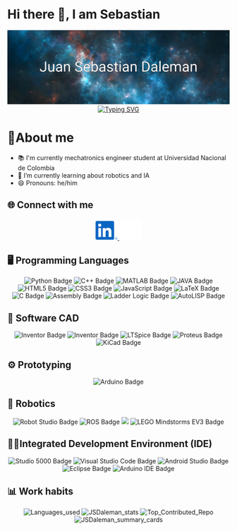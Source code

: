 <!-- 
Iconos del https://github.com/dheereshagrwal/colored-icons/tree/master
-->

<!--
Inspirado en los github de:
https://github.com/jsduenass/jsduenass/tree/main
https://github.com/cychitivav/cychitivav/tree/main
https://github.com/lgzarturo/lgzarturo
https://github.com/suzukimain/suzukimain/tree/main
https://github.com/AlphaVS-76
https://github.com/abhisheknaiidu/awesome-github-profile-readme?tab=readme-ov-file#anime-
Video guia:
https://www.youtube.com/watch?v=ECuqb5Tv9qI
-->

# Hi there 👋, I am Sebastian

<div id="banner" align="center">
<img src="./assets/Juan Sebastian Daleman.png" alt="Banner JSDaleman">
</div>
<!-- 
Para generación de la animación 
https://readme-typing-svg.herokuapp.com/demo/?font=Roboto&size=16&color=F7F7F7&center=true&vCenter=true&lines=In+the+stars%2C+we+are+inspired.
-->
<div id="fun-fact" align="center">
<a href="https://git.io/typing-svg"><img src="https://readme-typing-svg.herokuapp.com?font=Roboto&size=16&pause=1000&color=F7F7F7&center=true&vCenter=true&width=435&lines=In+the+stars%2C+we+are+inspired." alt="Typing SVG" /></a>
</div>

# 📖About me

<!--
- 🔭 I’m currently working on ... 
- 🌱 I’m currently learning ... 
- 👯 I’m looking to collaborate on ... 
- 🤔 I’m looking for help with ... 
- 💬 Ask me about ... 
- 📫 How to reach me: ... 
- 😄 Pronouns: ...
- ⚡ Fun fact: ... 
-->
- 📚 I'm currently mechatronics engineer student at Universidad Nacional de Colombia 
- 🌱 I’m currently learning about robotics and IA 
- 😄 Pronouns: he/him

## 🌐 Connect with me

<div id="social-media" align="center">
<!--
<a href="" target="_blank">
    <img src="./assets/facebook.svg" alt="Facebook" width="50px">
</a>
<a href="" target="_blank">
    <img src="./assets/gmail.svg" alt="Gmail" width="50px">
</a>
<a href="" target="_blank">
    <img src="./assets/instagram.svg" alt="Gmail" width="50px">
</a>
<a href="" target="_blank">
    <img src="./assets/x-light.svg" alt="X" width="50px">
</a>
<a href="" target="_blank">
    <img src="./assets/youtube.svg" alt="X" width="50px">
</a>
-->
<a href="https://www.linkedin.com/in/juan-daleman-a89a9071/" target="_blank">
  <img src="./assets/linkedin.svg" alt="Linkedin" width="50px">
</a>
<a href="https://github.com/JSDaleman" target="_blank">
    <img src="./assets/github-light.svg" alt="github" width="50px">
</a>

</div>

## 🖥️ Programming Languages

<div id="programming_lenguages" class="Badge" align="center">
<!--
Para generar las medallas 
https://shields.io/badges/static-badge
Iconos para las medallas disponibles
https://simpleicons.org/?q=HTML
Para colores en HEX
https://htmlcolorcodes.com/es/
Algunos diseños ya realizados de medallas
https://github.com/alexandresanlim/Badges4-README.md-Profile#-contact-
-->
<img src="https://img.shields.io/badge/Python-3776AB?logo=python&logoColor=FFD43B" alt="Python Badge" height="28px">
<img src="https://img.shields.io/badge/C++-00599C?logo=cplusplus&logoColor=FFFFFF" alt="C++ Badge"  height="28px">
<img src="https://img.shields.io/badge/MATLAB-E67E22?logo=matlab&logoColor=0072BD" alt="MATLAB Badge"  height="28px">
<img src="https://img.shields.io/badge/Java-5382A1?logo=openjdk&logoColor=FFFFFF" alt="JAVA Badge"  height="28px">
<img src="https://img.shields.io/badge/HTML5-E34F26?logo=html5&logoColor=white" alt="HTML5 Badge"  height="28px">
<img src="https://img.shields.io/badge/CSS3-1572B6?logo=css3&logoColor=white" alt="CSS3 Badge"  height="28px">
<img src="https://img.shields.io/badge/JavaScript-323330?style=for-the-badge&logo=javascript&logoColor=F7DF1E" alt="JavaScript Badge"  height="28px">
<img src="https://img.shields.io/badge/LaTeX-008000?logo=latex&logoColor=white" alt="LaTeX Badge"  height="28px">
<img src="https://img.shields.io/badge/C-A8B900?logo=c&logoColor=white" alt="C Badge"  height="28px">
<img src="https://img.shields.io/badge/Assembly-FFB800?logo=code&logoColor=white" alt="Assembly Badge"  height="28px">
<img src="https://img.shields.io/badge/Ladder%20Logic-008080?logo=electrical-engineering&logoColor=white" alt="Ladder Logic Badge"  height="28px">
<img src="https://img.shields.io/badge/AutoLISP-D40808?logo=Mechanical-engineering&logoColor=white" alt="AutoLISP Badge" height="28px">

</div>


## 📐 Software CAD

<div id="software_cad" class="Badge" align="center">

<img src="https://img.shields.io/badge/Autocad-E51050?logo=autocad&logoColor=white" alt="Inventor Badge"  height="28px">
<img src="https://img.shields.io/badge/Inventor-FAA21B?logo=autodesk&logoColor=white" alt="Inventor Badge"  height="28px">
<img src="https://img.shields.io/badge/LTSpice-800020" alt="LTSpice Badge"  height="28px">
<img src="https://img.shields.io/badge/Proteus-0078D7?logo=circuit-board&logoColor=white" alt="Proteus Badge"  height="28px">
<img src="https://img.shields.io/badge/KiCad-314CB6?logo=kicad&logoColor=white" alt="KiCad Badge"  height="28px">

</div>

## ⚙️ Prototyping

<div id="prototyping" class="Badge" align="center">

<img src="https://img.shields.io/badge/Arduino-00979D?logo=arduino&logoColor=white" alt="Arduino Badge" height="28px">

</div>

## 🦾 Robotics

<div id="robotics" class="Badge" align="center">

<img src="https://img.shields.io/badge/Robot%20Studio-FF0000?logo=abbrobotstudio&logoColor=white" alt="Robot Studio Badge" height="28px">
<img src="https://img.shields.io/badge/ROS-22314E?logo=ros&logoColor=white" alt="ROS Badge" height="28px">
<img src="https://img.shields.io/badge/Robotics%20Toolbox-007ACC?logo=mathworks&logoColor=white" height="28px">
<img src="https://img.shields.io/badge/LEGO%20Mindstorms%20EV3-FF0000?logo=lego&logoColor=white" alt="LEGO Mindstorms EV3 Badge" height="28px">


</div>

## 👨‍💻Integrated Development Environment (IDE)

<div id="ide" class="Badge" align="center">

<img src="https://img.shields.io/badge/Studio%205000-2C3E50?logo=automation&logoColor=white" alt="Studio 5000 Badge" height="28px">
<img src="https://img.shields.io/badge/VS%20Code-007ACC?logo=visual-studio-code&logoColor=white" alt="Visual Studio Code Badge" height="28px">
<img src="https://img.shields.io/badge/Android%20Studio-3DDC84?logo=android&logoColor=white" alt="Android Studio Badge" height="28px">
<img src="https://img.shields.io/badge/Eclipse-2C2255?logo=eclipse&logoColor=white" alt="Eclipse Badge" height="28px">
<img src="https://img.shields.io/badge/Arduino%20IDE-00979D?logo=arduino&logoColor=white" alt="Arduino IDE Badge" height="28px">

</div>

## 📊 Work habits

<div id="work_habits" class="Stadistics" align="center">
<!--
Para generar las estadisticas:
https://github.com/anuraghazra/github-readme-stats?tab=readme-ov-file
-->

<img src="https://github-readme-stats.vercel.app/api/top-langs/?username=JSDaleman&layout=compact&theme=tokyonight&hide_border=true" alt="Languages_used" width="300px">
<img src="https://github-readme-stats.vercel.app/api?username=JSDaleman&rank_icon=github&show_icons=true&theme=tokyonight&hide_border=true" alt="JSDaleman_stats" width="300px">
<img src="https://github-contributor-stats.vercel.app/api?username=JSDaleman&limit=5&theme=tokyonight&hide_border=true&combine_all_yearly_contributions=true" alt="Top_Contributed_Repo" width="300px">
<img src="https://github-profile-summary-cards.vercel.app/api/cards/profile-details?username=JSDaleman&theme=tokyonight" alt="JSDaleman_summary_cards"  width="600px"/>
<!--
<img src="https://github-readme-streak-stats.herokuapp.com/?user=JSDaleman&theme=tokyonight&hide_border=true" alt="JSDaleman_streak" width="600px">
-->
</div>